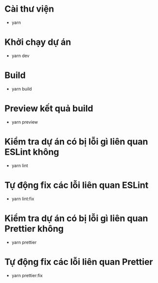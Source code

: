 # Cài thư viện
- yarn

# Khởi chạy dự án
- yarn dev

# Build
- yarn build

# Preview kết quả build
- yarn preview

# Kiểm tra dự án có bị lỗi gì liên quan ESLint không
- yarn lint

# Tự động fix các lỗi liên quan ESLint
- yarn lint:fix

# Kiểm tra dự án có bị lỗi gì liên quan Prettier không
- yarn prettier

# Tự động fix các lỗi liên quan Prettier
- yarn prettier:fix